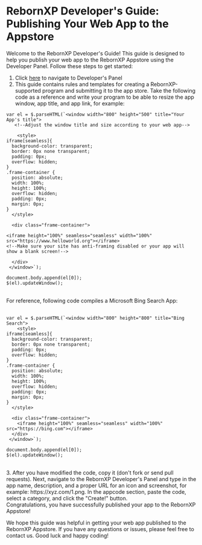 # RebornXP Developer's Guide: Publishing Your Web App to the Appstore
Welcome to the RebornXP Developer's Guide! This guide is designed to help you publish your web app to the RebornXP Appstore using the Developer Panel. Follow these steps to get started:
<br>
1. Click <a href="https://xpstore.glitch.me/createapp">here</a> to navigate to Developer's Panel
2. This guide contains rules and templates for creating a RebornXP-supported program and submitting it to the app store. Take the following code as a reference and write your program to be able to resize the app window, app title, and app link, for example:

``` 
var el = $.parseHTML(`<window width="800" height="500" title="Your App's title">
   <!--Adjust the window title and size according to your web app-->
    
    <style>
iframe[seamless]{
  background-color: transparent;
  border: 0px none transparent;
  padding: 0px;
  overflow: hidden;
}
.frame-container {
  position: absolute;
  width: 100%;
  height: 100%;
  overflow: hidden;
  padding: 0px;
  margin: 0px;
}
  </style>
  
  <div class="frame-container">
    
<iframe height="100%" seamless="seamless" width="100%" src="https://www.helloworld.org"></iframe>
<!--Make sure your site has anti-framing disabled or your app will show a blank screen!-->

  </div> 
 </window>`);
    
document.body.append(el[0]);
$(el).updateWindow(); 
```
<br>
For reference, following code compiles a Microsoft Bing Search App:
<br><br>

``` 
var el = $.parseHTML(`<window width="800" height="800" title="Bing Search">
    <style>
iframe[seamless]{
  background-color: transparent;
  border: 0px none transparent;
  padding: 0px;
  overflow: hidden;
}
.frame-container {
  position: absolute;
  width: 100%;
  height: 100%;
  overflow: hidden;
  padding: 0px;
  margin: 0px;
}
  </style>
  
  <div class="frame-container">
    <iframe height="100%" seamless="seamless" width="100%" src="https://bing.com"></iframe>
  </div> 
 </window>`);
    
document.body.append(el[0]);
$(el).updateWindow(); 
```
<br>
3. After you have modified the code, copy it (don't fork or send pull requests). Next, navigate to the RebornXP Developer's Panel and type in the app name, description, and a proper URL for an icon and screenshot, for example: https://xyz.com/1.png. In the appcode section, paste the code, select a category, and click the "Create!" button.

<br>
Congratulations, you have successfully published your app to the RebornXP Appstore!

We hope this guide was helpful in getting your web app published to the RebornXP Appstore. If you have any questions or issues, please feel free to contact us. Good luck and happy coding!
